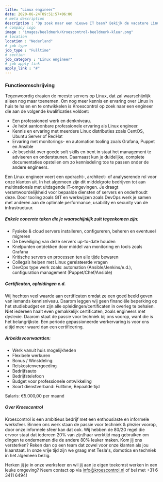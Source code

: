 ```yaml
---
title: "Linux engineer"
date: 2020-06-24T09:51:57+06:00
# meta description
description : "Op zoek naar een nieuwe IT baan? Bekijk de vacature Linux engineer van Kroescontrol. Bekijk welke vacatures er open staan en solliciteer direct!"
# company logo
image : "images/beeldmerk/Kroescontrol-beeldmerk-kleur.png"
# location
location : "Nederland"
# job type
job_type : "Fulltime"
# section
job_category : "Linux engineer"
# job apply link
apply_link : "#"
---
```

### Functieomschrijving
Tegenwoordig draaien de meeste servers op Linux, dat zal waarschijnlijk alleen nog maar toenemen. Om nog meer kennis en ervaring over Linux in huis te halen en te ontwikkelen is Kroescontrol op zoek naar een engineer die aan de volgende kwalificaties voldoet:

* Een professioneel werk en denkniveau.
* Je hebt aantoonbare professionele ervaring als Linux engineer.
* Kennis en ervaring met meerdere Linux distributies zoals CentOS, Ubuntu Server of RedHat
* Ervaring met monitorings- en automation tooling zoals Grafana, Puppet en Ansible
* Je beschikt over goede soft skills en bent in staat het management te adviseren en ondersteunen. Daarnaast kun je duidelijke, complete documentaties opstellen om zo kennisdeling toe te passen onder de andere engineers.


Een Linux engineer voert een opdracht-, architect- of analyserende rol voor onze klanten uit. In het algemeen zijn dit middelgrote bedrijven tot aan multinationals met uitdagende IT-omgevingen. Je draagt verantwoordelijkheid voor bepaalde diensten of servers en onderhoudt deze. Door tooling zoals GIT en werkwijzen zoals DevOps werk je samen met anderen aan de optimale performance, usability en security van de infrastructuur.

##### Enkele concrete taken die je waarschijnlijk zult tegenkomen zijn:
* Fysieke & cloud servers installeren, configureren, beheren en eventueel migreren
* De beveiliging van deze servers up-to-date houden
* Knelpunten ontdekken door middel van monitoring en tools zoals Grafana
* Kritische servers en processen ten alle tijde bewaren
* Collega’s helpen met Linux gerelateerde vragen
* DevOps type werk zoals: automation (Ansible/Jenkins/e.d.), configuration management (Puppet/Chef/Ansible)


##### Certificaten, opleidingen e.d.

Wij hechten veel waarde aan certificaten omdat ze een goed beeld geven van iemands kennisniveau. Daarom leggen wij geen financiële beperking op het studiebudget en zijn alle opleidingen/certificaten in overleg te behalen. Niet iedereen haalt even gemakkelijk certificaten, zoals engineers met dyslexie. Daarom staat de passie voor techniek bij ons voorop, want die is het belangrijkste. Een periode gepassioneerde werkervaring is voor ons altijd meer waard dan een certificering.


##### Arbeidsvoorwaarden:

* Werk vanuit huis mogelijkheden
* Flexibele werkuren
* Bonus / Winstdeling
* Reiskostenvergoeding
* Bedrijfsauto
* Bedrijfstelefoon
* Budget voor professionele ontwikkeling
* Soort dienstverband: Fulltime, Bepaalde tijd

Salaris: €5.000,00 per maand

##### Over Kroescontrol

Kroescontrol is een ambitieus bedrijf met een enthousiaste en informele werksfeer. Binnen ons werk staan de passie voor techniek & plezier voorop, door onze informele sfeer kan dat ook. Wij hebben de 80/20 regel die ervoor staat dat iedereen 20% van zijn/haar werktijd mag gebruiken om dingen te ondernemen die de andere 80% leuker maken. Kom jij ons versterken? Reken dan op een team dat zowel voor onze klanten als jou klaarstaat. In onze vrije tijd zijn we graag met Tesla's, domotica en techniek in het algemeen bezig.

Herken jij je in onze werksfeer en wil jij aan je eigen toekomst werken in een leuke omgeving? Neem contact op via info@kroescontrol.nl of bel met +31 6 3411 6494!

